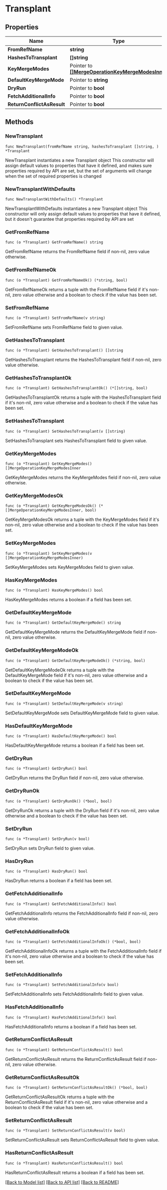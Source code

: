 # Transplant

## Properties

Name | Type | Description | Notes
------------ | ------------- | ------------- | -------------
**FromRefName** | **string** |  | 
**HashesToTransplant** | **[]string** |  | 
**KeyMergeModes** | Pointer to [**[]MergeOperationKeyMergeModesInner**](MergeOperationKeyMergeModesInner.md) |  | [optional] 
**DefaultKeyMergeMode** | Pointer to **string** |  | [optional] 
**DryRun** | Pointer to **bool** |  | [optional] 
**FetchAdditionalInfo** | Pointer to **bool** |  | [optional] 
**ReturnConflictAsResult** | Pointer to **bool** |  | [optional] 

## Methods

### NewTransplant

`func NewTransplant(fromRefName string, hashesToTransplant []string, ) *Transplant`

NewTransplant instantiates a new Transplant object
This constructor will assign default values to properties that have it defined,
and makes sure properties required by API are set, but the set of arguments
will change when the set of required properties is changed

### NewTransplantWithDefaults

`func NewTransplantWithDefaults() *Transplant`

NewTransplantWithDefaults instantiates a new Transplant object
This constructor will only assign default values to properties that have it defined,
but it doesn't guarantee that properties required by API are set

### GetFromRefName

`func (o *Transplant) GetFromRefName() string`

GetFromRefName returns the FromRefName field if non-nil, zero value otherwise.

### GetFromRefNameOk

`func (o *Transplant) GetFromRefNameOk() (*string, bool)`

GetFromRefNameOk returns a tuple with the FromRefName field if it's non-nil, zero value otherwise
and a boolean to check if the value has been set.

### SetFromRefName

`func (o *Transplant) SetFromRefName(v string)`

SetFromRefName sets FromRefName field to given value.


### GetHashesToTransplant

`func (o *Transplant) GetHashesToTransplant() []string`

GetHashesToTransplant returns the HashesToTransplant field if non-nil, zero value otherwise.

### GetHashesToTransplantOk

`func (o *Transplant) GetHashesToTransplantOk() (*[]string, bool)`

GetHashesToTransplantOk returns a tuple with the HashesToTransplant field if it's non-nil, zero value otherwise
and a boolean to check if the value has been set.

### SetHashesToTransplant

`func (o *Transplant) SetHashesToTransplant(v []string)`

SetHashesToTransplant sets HashesToTransplant field to given value.


### GetKeyMergeModes

`func (o *Transplant) GetKeyMergeModes() []MergeOperationKeyMergeModesInner`

GetKeyMergeModes returns the KeyMergeModes field if non-nil, zero value otherwise.

### GetKeyMergeModesOk

`func (o *Transplant) GetKeyMergeModesOk() (*[]MergeOperationKeyMergeModesInner, bool)`

GetKeyMergeModesOk returns a tuple with the KeyMergeModes field if it's non-nil, zero value otherwise
and a boolean to check if the value has been set.

### SetKeyMergeModes

`func (o *Transplant) SetKeyMergeModes(v []MergeOperationKeyMergeModesInner)`

SetKeyMergeModes sets KeyMergeModes field to given value.

### HasKeyMergeModes

`func (o *Transplant) HasKeyMergeModes() bool`

HasKeyMergeModes returns a boolean if a field has been set.

### GetDefaultKeyMergeMode

`func (o *Transplant) GetDefaultKeyMergeMode() string`

GetDefaultKeyMergeMode returns the DefaultKeyMergeMode field if non-nil, zero value otherwise.

### GetDefaultKeyMergeModeOk

`func (o *Transplant) GetDefaultKeyMergeModeOk() (*string, bool)`

GetDefaultKeyMergeModeOk returns a tuple with the DefaultKeyMergeMode field if it's non-nil, zero value otherwise
and a boolean to check if the value has been set.

### SetDefaultKeyMergeMode

`func (o *Transplant) SetDefaultKeyMergeMode(v string)`

SetDefaultKeyMergeMode sets DefaultKeyMergeMode field to given value.

### HasDefaultKeyMergeMode

`func (o *Transplant) HasDefaultKeyMergeMode() bool`

HasDefaultKeyMergeMode returns a boolean if a field has been set.

### GetDryRun

`func (o *Transplant) GetDryRun() bool`

GetDryRun returns the DryRun field if non-nil, zero value otherwise.

### GetDryRunOk

`func (o *Transplant) GetDryRunOk() (*bool, bool)`

GetDryRunOk returns a tuple with the DryRun field if it's non-nil, zero value otherwise
and a boolean to check if the value has been set.

### SetDryRun

`func (o *Transplant) SetDryRun(v bool)`

SetDryRun sets DryRun field to given value.

### HasDryRun

`func (o *Transplant) HasDryRun() bool`

HasDryRun returns a boolean if a field has been set.

### GetFetchAdditionalInfo

`func (o *Transplant) GetFetchAdditionalInfo() bool`

GetFetchAdditionalInfo returns the FetchAdditionalInfo field if non-nil, zero value otherwise.

### GetFetchAdditionalInfoOk

`func (o *Transplant) GetFetchAdditionalInfoOk() (*bool, bool)`

GetFetchAdditionalInfoOk returns a tuple with the FetchAdditionalInfo field if it's non-nil, zero value otherwise
and a boolean to check if the value has been set.

### SetFetchAdditionalInfo

`func (o *Transplant) SetFetchAdditionalInfo(v bool)`

SetFetchAdditionalInfo sets FetchAdditionalInfo field to given value.

### HasFetchAdditionalInfo

`func (o *Transplant) HasFetchAdditionalInfo() bool`

HasFetchAdditionalInfo returns a boolean if a field has been set.

### GetReturnConflictAsResult

`func (o *Transplant) GetReturnConflictAsResult() bool`

GetReturnConflictAsResult returns the ReturnConflictAsResult field if non-nil, zero value otherwise.

### GetReturnConflictAsResultOk

`func (o *Transplant) GetReturnConflictAsResultOk() (*bool, bool)`

GetReturnConflictAsResultOk returns a tuple with the ReturnConflictAsResult field if it's non-nil, zero value otherwise
and a boolean to check if the value has been set.

### SetReturnConflictAsResult

`func (o *Transplant) SetReturnConflictAsResult(v bool)`

SetReturnConflictAsResult sets ReturnConflictAsResult field to given value.

### HasReturnConflictAsResult

`func (o *Transplant) HasReturnConflictAsResult() bool`

HasReturnConflictAsResult returns a boolean if a field has been set.


[[Back to Model list]](../README.md#documentation-for-models) [[Back to API list]](../README.md#documentation-for-api-endpoints) [[Back to README]](../README.md)


